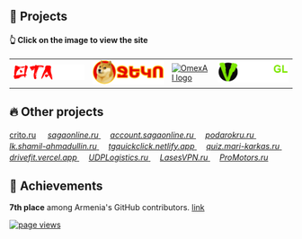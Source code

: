 ## 🚀 Projects

#### 👆 Click on the image to view the site
<table>
  <tr>
    <td>
      <a href="https://ota-ku.am">
        <img src="https://raw.githubusercontent.com/KU-OTA-KU/Design-assets/refs/heads/main/new/ota-ku-red-white.png" alt="Ota-ku logo" style="width: 400px;">
      </a>
    </td>
    <td>
      <a href="https://jacko-food.github.io/jacko/">
        <img src="https://github.com/jacko-food/jacko/blob/main/assets/img/jacko/jacko-logo-template-3.png" alt="Jacko logo" style="width: 400px;">
      </a>
    </td>
    <td>
      <a href="https://www.omexai.com/">
        <img src="https://www.omexai.com/images/logo.svg" alt="OmexAI logo" style="width: 400px;">
      </a>
    </td>
    <td>
      <a href="https://w33bvgl.github.io/Crito/">
        <img src="https://raw.githubusercontent.com/w33bvGL/w33bvGL-porfolio/refs/heads/main/design-assets/logo-white-arial.png" alt="Crito logo" style="width: 400px;">
      </a>
    </td>
  </tr>
</table>

## 🔥 Other projects
<div>
  <a href="https://w33bvgl.github.io/Crito/">crito.ru</a>
  ㅤ
  <a href="https://sagaonline.ru/">
    <i>sagaonline.ru</i>
  </a>
  ㅤ
  <a href="https://account.sagaonline.ru/">
    <i>account.sagaonline.ru</i>
  </a>
  ㅤ
  <a href="https://podarokru.ru/">
    <i>podarokru.ru</i>
  </a>
  ㅤ
  <a href="https://lk.shamil-ahmadullin.ru/">
    <i>lk.shamil-ahmadullin.ru</i>
  </a>
  ㅤ
  <a href="https://tgquickclick.netlify.app/">
    <i>tgquickclick.netlify.app</i>
  </a>
  ㅤ
  <a href="https://quiz.mari-karkas.ru/">
    <i>quiz.mari-karkas.ru</i>
  </a>
  ㅤ
  <a href="https://drive-fit.vercel.app/">
    <i>drivefit.vercel.app</i>
  </a>
  ㅤ
  <a href="https://w33bvgl.github.io/UDPLogistics/">
    <i>UDPLogistics.ru</i>
  </a>
    ㅤ
  <a href="https://w33bvgl.github.io/LasesVPN/">
    <i>LasesVPN.ru</i>
  </a>
    ㅤ
  <a href="https://w33bvgl.github.io/ProMotors/">
    <i>ProMotors.ru</i>
  </a>
</div>

## 🏅 Achievements
**7th place** among Armenia's GitHub contributors. [link](https://github.com/gayanvoice/top-github-users/blob/main/markdown/total_contributions/armenia.md)

<p align="left">
  <a href="https://github.com/w33bvGL/w33bvGL">
    <img src="https://komarev.com/ghpvc/?username=w33bvGL" alt="page views" />
  </a>
</p>
